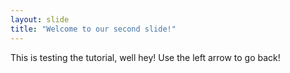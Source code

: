 ```yaml
---
layout: slide
title: "Welcome to our second slide!"
---
```

This is testing the tutorial, well hey!
Use the left arrow to go back!
